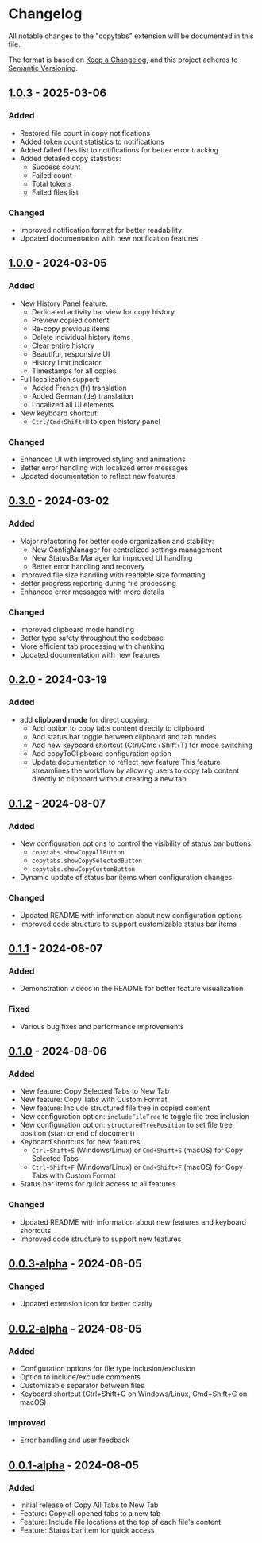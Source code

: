 # Changelog

All notable changes to the "copytabs" extension will be documented in this file.

The format is based on [Keep a Changelog](https://keepachangelog.com/en/1.0.0/),
and this project adheres to [Semantic Versioning](https://semver.org/spec/v2.0.0.html).

## [1.0.3] - 2025-03-06

### Added
- Restored file count in copy notifications
- Added token count statistics to notifications
- Added failed files list to notifications for better error tracking
- Added detailed copy statistics:
  - Success count
  - Failed count
  - Total tokens
  - Failed files list

### Changed
- Improved notification format for better readability
- Updated documentation with new notification features

## [1.0.0] - 2024-03-05

### Added
- New History Panel feature:
  - Dedicated activity bar view for copy history
  - Preview copied content
  - Re-copy previous items
  - Delete individual history items
  - Clear entire history
  - Beautiful, responsive UI
  - History limit indicator
  - Timestamps for all copies
- Full localization support:
  - Added French (fr) translation
  - Added German (de) translation
  - Localized all UI elements
- New keyboard shortcut:
  - `Ctrl/Cmd+Shift+H` to open history panel

### Changed
- Enhanced UI with improved styling and animations
- Better error handling with localized error messages
- Updated documentation to reflect new features

## [0.3.0] - 2024-03-02

### Added
- Major refactoring for better code organization and stability:
  - New ConfigManager for centralized settings management
  - New StatusBarManager for improved UI handling
  - Better error handling and recovery
- Improved file size handling with readable size formatting
- Better progress reporting during file processing
- Enhanced error messages with more details

### Changed
- Improved clipboard mode handling
- Better type safety throughout the codebase
- More efficient tab processing with chunking
- Updated documentation with new features

## [0.2.0] - 2024-03-19

### Added
- add **clipboard mode** for direct copying:
  - Add option to copy tabs content directly to clipboard
  - Add status bar toggle between clipboard and tab modes
  - Add new keyboard shortcut (Ctrl/Cmd+Shift+T) for mode switching
  - Add copyToClipboard configuration option
  - Update documentation to reflect new feature
This feature streamlines the workflow by allowing users to copy
tab content directly to clipboard without creating a new tab.


## [0.1.2] - 2024-08-07

### Added
- New configuration options to control the visibility of status bar buttons:
  - `copytabs.showCopyAllButton`
  - `copytabs.showCopySelectedButton`
  - `copytabs.showCopyCustomButton`
- Dynamic update of status bar items when configuration changes

### Changed
- Updated README with information about new configuration options
- Improved code structure to support customizable status bar items

## [0.1.1] - 2024-08-07

### Added
- Demonstration videos in the README for better feature visualization

### Fixed
- Various bug fixes and performance improvements

## [0.1.0] - 2024-08-06

### Added
- New feature: Copy Selected Tabs to New Tab
- New feature: Copy Tabs with Custom Format
- New feature: Include structured file tree in copied content
- New configuration option: `includeFileTree` to toggle file tree inclusion
- New configuration option: `structuredTreePosition` to set file tree position (start or end of document)
- Keyboard shortcuts for new features:
  - `Ctrl+Shift+S` (Windows/Linux) or `Cmd+Shift+S` (macOS) for Copy Selected Tabs
  - `Ctrl+Shift+F` (Windows/Linux) or `Cmd+Shift+F` (macOS) for Copy Tabs with Custom Format
- Status bar items for quick access to all features

### Changed
- Updated README with information about new features and keyboard shortcuts
- Improved code structure to support new features

## [0.0.3-alpha] - 2024-08-05

### Changed
- Updated extension icon for better clarity

## [0.0.2-alpha] - 2024-08-05

### Added
- Configuration options for file type inclusion/exclusion
- Option to include/exclude comments
- Customizable separator between files
- Keyboard shortcut (Ctrl+Shift+C on Windows/Linux, Cmd+Shift+C on macOS)

### Improved
- Error handling and user feedback

## [0.0.1-alpha] - 2024-08-05

### Added
- Initial release of Copy All Tabs to New Tab
- Feature: Copy all opened tabs to a new tab
- Feature: Include file locations at the top of each file's content
- Feature: Status bar item for quick access

[1.0.3]: https://github.com/prodypanda/copytabs/compare/v1.0.0...v1.0.3
[1.0.0]: https://github.com/prodypanda/copytabs/compare/v0.3.0...v1.0.0
[0.3.0]: https://github.com/prodypanda/copytabs/compare/v0.2.0...v0.3.0
[0.2.0]: https://github.com/prodypanda/copytabs/compare/v0.1.2...v0.2.0
[0.1.2]: https://github.com/prodypanda/copytabs/compare/v0.1.1...v0.1.2
[0.1.1]: https://github.com/prodypanda/copytabs/compare/v0.1.0...v0.1.1
[0.1.0]: https://github.com/prodypanda/copytabs/compare/v0.0.3-alpha...v0.1.0
[0.0.3-alpha]: https://github.com/prodypanda/copytabs/compare/v0.0.2-alpha...v0.0.3-alpha
[0.0.2-alpha]: https://github.com/prodypanda/copytabs/compare/v0.0.1-alpha...v0.0.2-alpha
[0.0.1-alpha]: https://github.com/prodypanda/copytabs/releases/tag/v0.0.1-alpha